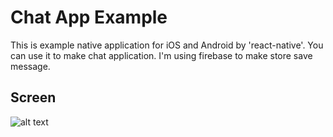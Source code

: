 # Chat App Example
This is example native application for iOS and Android by 'react-native'. You can use it to make chat application.
I'm using firebase to make store save message.
## Screen
![alt text](https://lh4.googleusercontent.com/86N14ih9y5_yGpOFJYX22-v8C55NQaNixSDkypOXmHDM3-auneu71lbVod93vLn1h008L9jbE-mgSOa2gPFu=w1546-h758)
